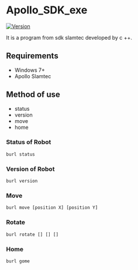 # Apollo_SDK_exe
[![Version](https://badge.fury.io/gh/tterb%2FHyde.svg)](https://badge.fury.io/gh/tterb%2FHyde)

It is a program from sdk slamtec developed by c ++.

## Requirements
* Windows 7+
* Apollo Slamtec



## Method of use
* status
* version
* move
* home

### Status of Robot
   
```
burl status
```

### Version of Robot
   
```
burl version
```

### Move
   
```
burl move [position X] [position Y]
```

### Rotate
   
```
burl rotate [] [] []
```

### Home
   
```
burl gome
```

